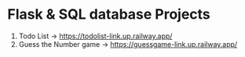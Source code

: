 # Flask  & SQL database Projects
1. Todo List -> https://todolist-link.up.railway.app/
2. Guess the Number game -> https://guessgame-link.up.railway.app/
